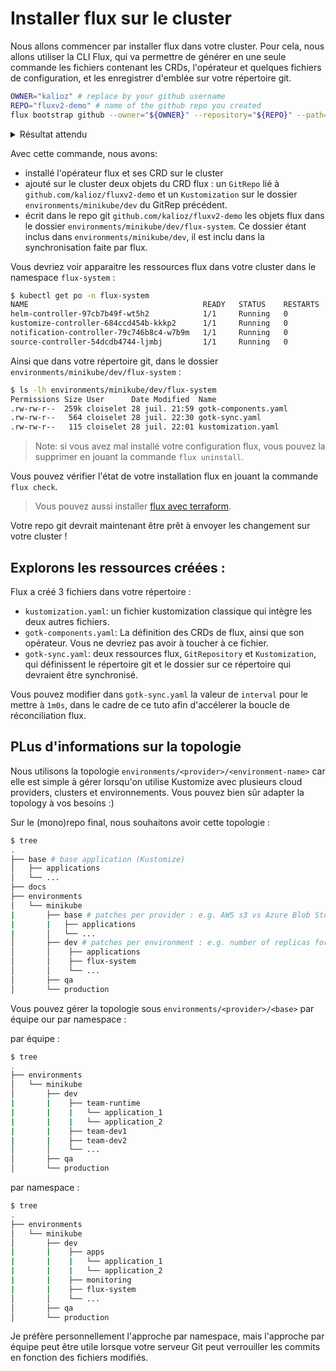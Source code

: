 # Installer flux sur le cluster

Nous allons commencer par installer flux dans votre cluster. Pour cela, nous allons utiliser la CLI Flux, qui va permettre de générer en une seule commande les fichiers contenant les CRDs, l'opérateur et quelques fichiers de configuration, et les enregistrer d'emblée sur votre répertoire git.

```bash
OWNER="kalioz" # replace by your github username
REPO="fluxv2-demo" # name of the github repo you created
flux bootstrap github --owner="${OWNER}" --repository="${REPO}" --path=environments/minikube/dev
```

<details>
  <summary>Résultat attendu</summary>

```bash
$ flux bootstrap github --owner="${OWNER}" --repository="${REPO}" --path=environments/minikube/dev
Please enter your GitHub personal access token (PAT):
► connecting to github.com
► cloning branch "main" from Git repository "https://github.com/kalioz/fluxv2-demo.git"
✔ cloned repository
► generating component manifests
✔ generated component manifests
✔ component manifests are up to date
► installing components in "flux-system" namespace
✔ installed components
✔ reconciled components
► determining if source secret "flux-system/flux-system" exists
► generating source secret
✔ public key: ecdsa-sha2-nistp384 AAAAE2VjZHNhLXNoYTItbmlzdHAzODQAAAAIbmlzdHAzODQAAABhBEqjpURckJl6NGrZ3XNpTmyhsekWEClzLGzSbmGGVdWzC7m2XFtar6nUNFYn3Z288tZMLfwa21K8rp+BtNW7xwR855q8FdKUZ62bzYDgyEAteKuI4Cc3uSxG3oKPbNJkqA==
✔ configured deploy key "flux-system-main-flux-system-./environments/minikube/dev" for "https://github.com/kalioz/fluxv2-demo"
► applying source secret "flux-system/flux-system"
✔ reconciled source secret
► generating sync manifests
✔ generated sync manifests
✔ committed sync manifests to "main" ("ff3551ce359209744547de793b801489d5a28ee5")
► pushing sync manifests to "https://github.com/kalioz/fluxv2-demo.git"
► applying sync manifests
✔ reconciled sync configuration
◎ waiting for Kustomization "flux-system/flux-system" to be reconciled
✔ Kustomization reconciled successfully
► confirming components are healthy
✔ helm-controller: deployment ready
✔ kustomize-controller: deployment ready
✔ notification-controller: deployment ready
✔ source-controller: deployment ready
✔ all components are healthy
```
</details>

Avec cette commande, nous avons:
- installé l'opérateur flux et ses CRD sur le cluster
- ajouté sur le cluster deux objets du CRD flux : un `GitRepo` lié à `github.com/kalioz/fluxv2-demo` et un `Kustomization` sur le dossier `environments/minikube/dev` du GitRep précédent.
- écrit dans le repo git `github.com/kalioz/fluxv2-demo` les objets flux dans le dossier `environments/minikube/dev/flux-system`. Ce dossier étant inclus dans `environments/minikube/dev`, il est inclu dans la synchronisation faite par flux.

Vous devriez voir apparaitre les ressources flux dans votre cluster dans le namespace `flux-system` :
```bash
$ kubectl get po -n flux-system
NAME                                       READY   STATUS    RESTARTS   AGE
helm-controller-97cb7b49f-wt5h2            1/1     Running   0          2m6s
kustomize-controller-684ccd454b-kkkp2      1/1     Running   0          2m6s
notification-controller-79c746b8c4-w7b9m   1/1     Running   0          2m6s
source-controller-54dcdb4744-ljmbj         1/1     Running   0          2m6s
```

Ainsi que dans votre répertoire git, dans le dossier `environments/minikube/dev/flux-system` :
```bash
$ ls -lh environments/minikube/dev/flux-system
Permissions Size User      Date Modified  Name
.rw-rw-r--  259k cloiselet 28 juil. 21:59 gotk-components.yaml
.rw-rw-r--   564 cloiselet 28 juil. 22:30 gotk-sync.yaml
.rw-rw-r--   115 cloiselet 28 juil. 22:01 kustomization.yaml
```

> Note: si vous avez mal installé votre configuration flux, vous pouvez la supprimer en jouant la commande `flux uninstall`.

Vous pouvez vérifier l'état de votre installation flux en jouant la commande `flux check`.

> Vous pouvez aussi installer [flux avec terraform](https://fluxcd.io/docs/installation/#bootstrap-with-terraform).

Votre repo git devrait maintenant être prêt à envoyer les changement sur votre cluster !

## Explorons les ressources créées :

Flux a créé 3 fichiers dans votre répertoire :
- `kustomization.yaml`: un fichier kustomization  classique qui intègre les deux autres fichiers.
- `gotk-components.yaml`: La définition des CRDs de flux, ainsi que son opérateur. Vous ne devriez pas avoir à toucher à ce fichier.
- `gotk-sync.yaml`: deux ressources flux, `GitRepository` et `Kustomization`, qui définissent le répertoire git et le dossier sur ce répertoire qui devraient être synchronisé.

Vous pouvez modifier dans `gotk-sync.yaml` la valeur de `interval` pour le mettre à `1m0s`, dans le cadre de ce tuto afin d'accélerer la boucle de réconciliation flux.

## PLus d'informations sur la topologie

Nous utilisons la topologie `environments/<provider>/<environment-name>` car elle est simple à gérer lorsqu'on utilise Kustomize avec plusieurs cloud providers, clusters et environnements. Vous pouvez bien sûr adapter la topology à vos besoins :)

Sur le (mono)repo final, nous souhaitons avoir cette topologie :
```bash
$ tree
.
├── base # base application (Kustomize)
│   ├── applications
│   └── ...
├── docs
├── environments
│   └── minikube
|       ├── base # patches per provider : e.g. AWS s3 vs Azure Blob Storage
|       |   ├── applications
|       │   └── ...
│       ├── dev # patches per environment : e.g. number of replicas for a given app
│       │    ├── applications
│       │    ├── flux-system
│       │    └── ...
│       ├── qa
│       └── production
```

Vous pouvez gérer la topologie sous `environments/<provider>/<base>` par équipe our par namespace :

par équipe :

```bash
$ tree
.
├── environments
│   └── minikube
│       ├── dev
|       |    ├── team-runtime
|       |    |   └── application_1
|       |    |   └── application_2
|       |    ├── team-dev1
|       |    ├── team-dev2
│       │    └── ...
│       ├── qa
│       └── production
```

par namespace :

```bash
$ tree
.
├── environments
│   └── minikube
│       ├── dev
|       |    ├── apps
|       |    |   └── application_1
|       |    |   └── application_2
|       |    ├── monitoring
|       |    ├── flux-system
│       │    └── ...
│       ├── qa
│       └── production
```

Je préfère personnellement l'approche par namespace, mais l'approche par équipe peut être utile lorsque votre serveur Git peut verrouiller les commits en fonction des fichiers modifiés.

